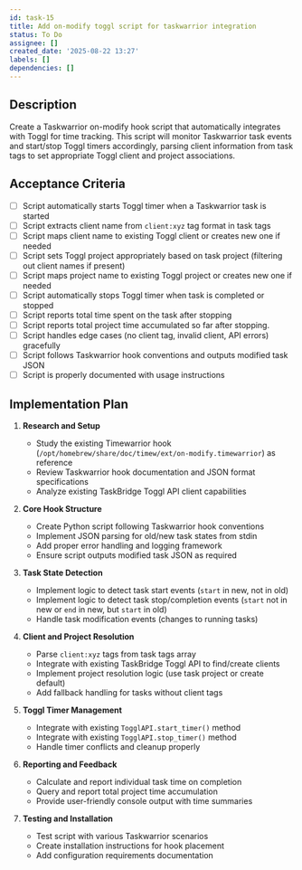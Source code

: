 ```yaml
---
id: task-15
title: Add on-modify toggl script for taskwarrior integration
status: To Do
assignee: []
created_date: '2025-08-22 13:27'
labels: []
dependencies: []
---
```


## Description

Create a Taskwarrior on-modify hook script that automatically integrates with Toggl for time tracking. This script will monitor Taskwarrior task events and start/stop Toggl timers accordingly, parsing client information from task tags to set appropriate Toggl client and project associations.

## Acceptance Criteria

- [ ] Script automatically starts Toggl timer when a Taskwarrior task is started
- [ ] Script extracts client name from `client:xyz` tag format in task tags
- [ ] Script maps client name to existing Toggl client or creates new one if needed
- [ ] Script sets Toggl project appropriately based on task project (filtering out client names if present)
- [ ] Script maps project name to existing Toggl project or creates new one if needed
- [ ] Script automatically stops Toggl timer when task is completed or stopped
- [ ] Script reports total time spent on the task after stopping
- [ ] Script reports total project time accumulated so far after stopping.
- [ ] Script handles edge cases (no client tag, invalid client, API errors) gracefully
- [ ] Script follows Taskwarrior hook conventions and outputs modified task JSON
- [ ] Script is properly documented with usage instructions

## Implementation Plan

1. **Research and Setup**
   - Study the existing Timewarrior hook (`/opt/homebrew/share/doc/timew/ext/on-modify.timewarrior`) as reference
   - Review Taskwarrior hook documentation and JSON format specifications
   - Analyze existing TaskBridge Toggl API client capabilities

2. **Core Hook Structure**
   - Create Python script following Taskwarrior hook conventions
   - Implement JSON parsing for old/new task states from stdin
   - Add proper error handling and logging framework
   - Ensure script outputs modified task JSON as required

3. **Task State Detection**
   - Implement logic to detect task start events (`start` in new, not in old)
   - Implement logic to detect task stop/completion events (`start` not in new or `end` in new, but `start` in old)
   - Handle task modification events (changes to running tasks)

4. **Client and Project Resolution**
   - Parse `client:xyz` tags from task tags array
   - Integrate with existing TaskBridge Toggl API to find/create clients
   - Implement project resolution logic (use task project or create default)
   - Add fallback handling for tasks without client tags

5. **Toggl Timer Management**
   - Integrate with existing `TogglAPI.start_timer()` method
   - Integrate with existing `TogglAPI.stop_timer()` method
   - Handle timer conflicts and cleanup properly

6. **Reporting and Feedback**
   - Calculate and report individual task time on completion
   - Query and report total project time accumulation
   - Provide user-friendly console output with time summaries

7. **Testing and Installation**
   - Test script with various Taskwarrior scenarios
   - Create installation instructions for hook placement
   - Add configuration requirements documentation
